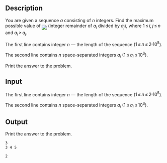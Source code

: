 ## Description

<div><p>You are given a sequence <span class="tex-span"><i>a</i></span> consisting of <span class="tex-span"><i>n</i></span> integers. Find the maximum possible value of <img align="middle" class="tex-formula" src="file://vOWHSey6.png" style="max-width: 100.0%;max-height: 100.0%;"> (integer remainder of <span class="tex-span"><i>a</i><sub class="lower-index"><i>i</i></sub></span> divided by <span class="tex-span"><i>a</i><sub class="lower-index"><i>j</i></sub></span>), where <span class="tex-span">1 ≤ <i>i</i>, <i>j</i> ≤ <i>n</i></span> and <span class="tex-span"><i>a</i><sub class="lower-index"><i>i</i></sub> ≥ <i>a</i><sub class="lower-index"><i>j</i></sub></span>.</p></div><div class="input-specification"><p>The first line contains integer <span class="tex-span"><i>n</i></span>&nbsp;— the length of the sequence (<span class="tex-span">1 ≤ <i>n</i> ≤ 2·10<sup class="upper-index">5</sup></span>). </p><p>The second line contains <span class="tex-span"><i>n</i></span> space-separated integers <span class="tex-span"><i>a</i><sub class="lower-index"><i>i</i></sub></span> (<span class="tex-span">1 ≤ <i>a</i><sub class="lower-index"><i>i</i></sub> ≤ 10<sup class="upper-index">6</sup></span>).</p></div><div class="output-specification"><p>Print the answer to the problem.</p></div>

## Input

<p>The first line contains integer <span class="tex-span"><i>n</i></span>&nbsp;— the length of the sequence (<span class="tex-span">1 ≤ <i>n</i> ≤ 2·10<sup class="upper-index">5</sup></span>). </p><p>The second line contains <span class="tex-span"><i>n</i></span> space-separated integers <span class="tex-span"><i>a</i><sub class="lower-index"><i>i</i></sub></span> (<span class="tex-span">1 ≤ <i>a</i><sub class="lower-index"><i>i</i></sub> ≤ 10<sup class="upper-index">6</sup></span>).</p>

## Output

<p>Print the answer to the problem.</p>





```input1
3
3 4 5

```




```output1
2

```


